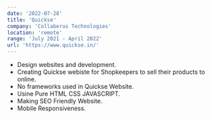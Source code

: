 ```yaml
---
date: '2022-07-28'
title: 'Quickse'
company: 'Collaberus Technologies'
location: 'remote'
range: 'July 2021 - April 2022'
url: 'https://www.quickse.in/'
---
```

- Design websites and development.
- Creating Quickse webiste for Shopkeepers to sell their products to online.
- No frameworks used in Quickse Website.
- Usine Pure HTML CSS JAVASCRIPT.
- Making SEO Friendly Website.
- Mobile Responsiveness.
 
